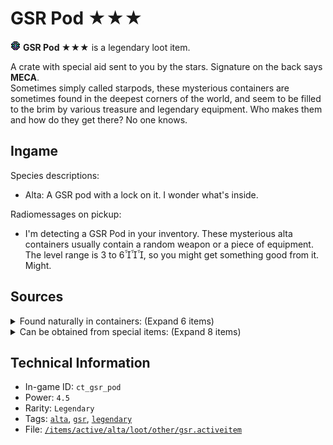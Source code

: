 # GSR Pod ★★★

<img src="https://raw.githubusercontent.com/Ceterai/Enternia/main/items/active/alta/loot/other/gsr.png" alt="GSR Pod ★★★ icon" loading="lazy" height=16px width="auto" /> **GSR Pod ★★★** is a legendary loot item.

A crate with special aid sent to you by the stars. Signature on the back says **MECA**.  
Sometimes simply called starpods, these mysterious containers are sometimes found in the deepest corners of the world, and seem to be filled to the brim by various treasure and legendary equipment. Who makes them and how do they get there? No one knows.

## Ingame

Species descriptions:

- Alta: A GSR pod with a lock on it. I wonder what's inside.

Radiomessages on pickup:

- I'm detecting a GSR Pod in your inventory. These mysterious alta containers usually contain a random weapon or a piece of equipment. The level range is 3 to 6, so you might get something good from it. Might.

## Sources

<details markdown="1"><summary>Found naturally in containers: (Expand 6 items)</summary>

- <img src="https://starbounder.org/mediawiki/images/3/35/Alien_Chest.png" alt="Alien Chest icon" loading="lazy" height=9.75px width=12px /> [Alien Chest](https://starbounder.org/Alien_Chest)
- <img src="https://raw.githubusercontent.com/Ceterai/Enternia/main/objects/alta/ship/container/icon.png" alt="Alta Ship Container icon" loading="lazy" height=16px width="auto" /> [Alta Ship Container](https://ceterai.github.io/MyEnternia/Wiki/AltaShipContainer)
- <img src="https://raw.githubusercontent.com/Ceterai/Enternia/main/objects/alta/ship/pod/icon.png" alt="Alta Ship Pod icon" loading="lazy" height=16px width="auto" /> [Alta Ship Pod](https://ceterai.github.io/MyEnternia/Wiki/AltaShipPod)
- `outpostshippingcontainer`
- <img src="https://starbounder.org/mediawiki/images/9/9f/Hi-Tech_Chest_%28Blue%29.png" alt="Hi-Tech Chest (Blue) icon" loading="lazy" height=9px width=12px /> [Hi-Tech Chest (Blue)](https://starbounder.org/Hi-Tech_Chest_(Blue))
- <img src="https://starbounder.org/mediawiki/images/8/88/Hi-Tech_Chest_%28Green%29.png" alt="Hi-Tech Chest (Green) icon" loading="lazy" height=9px width=12px /> [Hi-Tech Chest (Green)](https://starbounder.org/Hi-Tech_Chest_(Green))

</details>

<details markdown="1"><summary>Can be obtained from special items: (Expand 8 items)</summary>

- <img src="https://raw.githubusercontent.com/Ceterai/Enternia/main/items/active/alta/loot/tier0.png" alt="Tier 0 Pad icon" loading="lazy" height=16px width="auto" /> [Tier 0 Pad](https://ceterai.github.io/MyEnternia/Wiki/Tier0Pad)
- <img src="https://raw.githubusercontent.com/Ceterai/Enternia/main/items/active/alta/loot/tier1.png" alt="Tier 1 Pad icon" loading="lazy" height=16px width="auto" /> [Tier 1 Pad](https://ceterai.github.io/MyEnternia/Wiki/Tier1Pad)
- <img src="https://raw.githubusercontent.com/Ceterai/Enternia/main/items/active/alta/loot/tier2.png" alt="Tier 2 Pad icon" loading="lazy" height=16px width="auto" /> [Tier 2 Pad](https://ceterai.github.io/MyEnternia/Wiki/Tier2Pad)
- <img src="https://raw.githubusercontent.com/Ceterai/Enternia/main/items/active/alta/loot/tier3.png" alt="Tier 3 Pad icon" loading="lazy" height=16px width="auto" /> [Tier 3 Pad](https://ceterai.github.io/MyEnternia/Wiki/Tier3Pad)
- <img src="https://raw.githubusercontent.com/Ceterai/Enternia/main/items/active/alta/loot/tier4.png" alt="Tier 4 Pad icon" loading="lazy" height=16px width="auto" /> [Tier 4 Pad](https://ceterai.github.io/MyEnternia/Wiki/Tier4Pad)
- <img src="https://raw.githubusercontent.com/Ceterai/Enternia/main/items/active/alta/loot/tier5.png" alt="Tier 5 Pad icon" loading="lazy" height=16px width="auto" /> [Tier 5 Pad](https://ceterai.github.io/MyEnternia/Wiki/Tier5Pad)
- <img src="https://raw.githubusercontent.com/Ceterai/Enternia/main/items/active/alta/loot/biome/ct_astera_loot.png" alt="Astera Loot Crate icon" loading="lazy" height=16px width="auto" /> [Astera Loot Crate](https://ceterai.github.io/MyEnternia/Wiki/AsteraLootCrate)
- <img src="https://raw.githubusercontent.com/Ceterai/Enternia/main/items/active/alta/loot/biome/ct_ion_core_loot.png" alt="Ion Core Loot Crate icon" loading="lazy" height=16px width="auto" /> [Ion Core Loot Crate](https://ceterai.github.io/MyEnternia/Wiki/IonCoreLootCrate)

</details>

## Technical Information

- In-game ID: `ct_gsr_pod`
- Power: `4.5`
- Rarity: `Legendary`
- Tags: [`alta`](https://ceterai.github.io/MyEnternia/Wiki/Tags/Alta), [`gsr`](https://ceterai.github.io/MyEnternia/Wiki/Tags/Gsr), [`legendary`](https://ceterai.github.io/MyEnternia/Wiki/Tags/Legendary)
- File: [`/items/active/alta/loot/other/gsr.activeitem`](https://github.com/Ceterai/Enternia/blob/main/items/active/alta/loot/other/gsr.activeitem)

